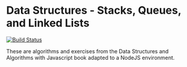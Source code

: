 Data Structures - Stacks, Queues, and Linked Lists
==================================================

[![Build Status](https://travis-ci.org/Chareesa/DataStructures.svg?branch=3rd-branch)](https://travis-ci.org/Chareesa/DataStructures)

These are algorithms and exercises from the Data Structures and Algorithms with Javascript book adapted to a NodeJS environment.
